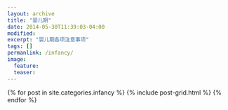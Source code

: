 ```yaml
---
layout: archive
title: "婴儿期"
date: 2014-05-30T11:39:03-04:00
modified:
excerpt: "婴儿期各项注意事项"
tags: []
permanlink: /infancy/
image:
  feature:
  teaser:
---
```


<div class="tiles">
{% for post in site.categories.infancy %}
  {% include post-grid.html %}
{% endfor %}
</div><!-- /.tiles -->